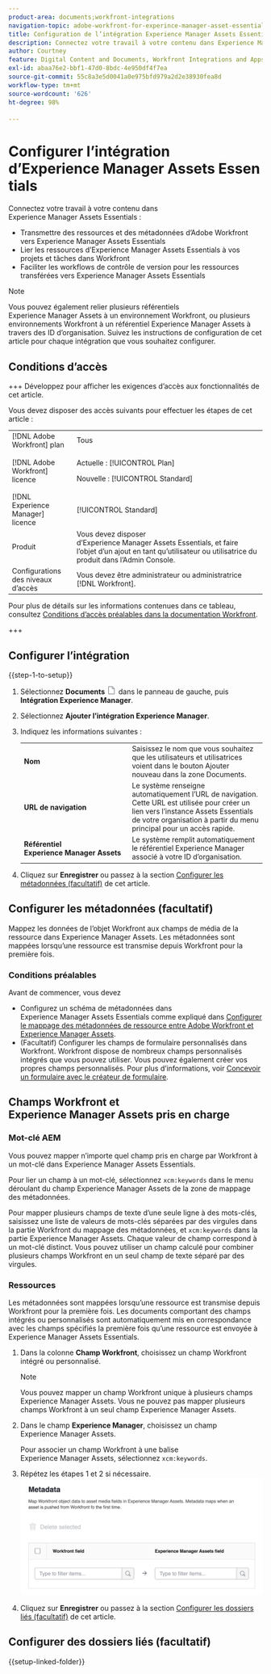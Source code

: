 ```yaml
---
product-area: documents;workfront-integrations
navigation-topic: adobe-workfront-for-experince-manager-asset-essentials
title: Configuration de l’intégration Experience Manager Assets Essentials
description: Connectez votre travail à votre contenu dans Experience Manager Assets Essentials.
author: Courtney
feature: Digital Content and Documents, Workfront Integrations and Apps
exl-id: abaa76e2-bbf1-47d0-8bdc-4e950df4f7ea
source-git-commit: 55c8a3e5d0041a0e975bfd979a2d2e38930fea8d
workflow-type: tm+mt
source-wordcount: '626'
ht-degree: 98%

---
```


# Configurer l’intégration d’Experience Manager Assets Essentials

Connectez votre travail à votre contenu dans Experience Manager Assets Essentials :

* Transmettre des ressources et des métadonnées d’Adobe Workfront vers Experience Manager Assets Essentials
* Lier les ressources d’Experience Manager Assets Essentials à vos projets et tâches dans Workfront
* Faciliter les workflows de contrôle de version pour les ressources transférées vers Experience Manager Assets Essentials

>[!NOTE]
>
>Vous pouvez également relier plusieurs référentiels Experience Manager Assets à un environnement Workfront, ou plusieurs environnements Workfront à un référentiel Experience Manager Assets à travers des ID d’organisation. Suivez les instructions de configuration de cet article pour chaque intégration que vous souhaitez configurer.

## Conditions d’accès

+++ Développez pour afficher les exigences d’accès aux fonctionnalités de cet article.

Vous devez disposer des accès suivants pour effectuer les étapes de cet article :

<table>
  <tr>
   <td>[!DNL Adobe Workfront] plan
   </td>
   <td>Tous
   </td>
  </tr>
  <tr>
   <td>[!DNL Adobe Workfront] licence
   </td>
   <td><p>Actuelle : [!UICONTROL Plan]</p>
   <p>Nouvelle : [!UICONTROL Standard]</p></td>
  </tr>
  <tr>
   <td>[!DNL Experience Manager] licence
   </td>
   <td>[!UICONTROL Standard]
   </td>
  </tr>
  <tr>
   <td>Produit
   </td>
   <td>Vous devez disposer d’Experience Manager Assets Essentials, et faire l’objet d’un ajout en tant qu’utilisateur ou utilisatrice du produit dans l’Admin Console.
   </td>
  </tr>
  <tr>
   <td>Configurations des niveaux d’accès
   </td>
   <td>Vous devez être administrateur ou administratrice [!DNL Workfront].
   </td>
  </tr>
</table>

Pour plus de détails sur les informations contenues dans ce tableau, consultez [Conditions d’accès préalables dans la documentation Workfront](/help/quicksilver/administration-and-setup/add-users/access-levels-and-object-permissions/access-level-requirements-in-documentation.md).

+++

## Configurer l’intégration

{{step-1-to-setup}}

1. Sélectionnez **Documents** ![Icône Documents](assets/document-icon.png) dans le panneau de gauche, puis **Intégration Experience Manager**.
1. Sélectionnez **Ajouter l’intégration Experience Manager**.
1. Indiquez les informations suivantes :

   <table>
   <tr>
      <td><strong>Nom</strong>
      </td>
      <td>Saisissez le nom que vous souhaitez que les utilisateurs et utilisatrices voient dans le bouton Ajouter nouveau dans la zone Documents.
      </td>
   </tr>
   <tr>
      <td><strong>URL de navigation</strong>
      </td>
      <td>Le système renseigne automatiquement l’URL de navigation. Cette URL est utilisée pour créer un lien vers l’instance Assets Essentials de votre organisation à partir du menu principal pour un accès rapide.
      </td>
   </tr>
   <tr>
      <td>
      <strong>Référentiel Experience Manager Assets</strong>
      </td>
      <td>
      Le système remplit automatiquement le référentiel Experience Manager associé à votre ID d’organisation.
      </td>
   </tr>
   </table>

1. Cliquez sur **Enregistrer** ou passez à la section [Configurer les métadonnées (facultatif)](#set-up-metadata-optional) de cet article.


## Configurer les métadonnées (facultatif)

Mappez les données de l’objet Workfront aux champs de média de la ressource dans Experience Manager Assets. Les métadonnées sont mappées lorsqu’une ressource est transmise depuis Workfront pour la première fois.


### Conditions préalables

Avant de commencer, vous devez

* Configurez un schéma de métadonnées dans Experience Manager Assets Essentials comme expliqué dans [Configurer le mappage des métadonnées de ressource entre Adobe Workfront et Experience Manager Assets](https://experienceleague.adobe.com/docs/experience-manager-cloud-service/content/assets/integrations/configure-asset-metadata-mapping.html?lang=fr).
* (Facultatif) Configurer les champs de formulaire personnalisés dans Workfront. Workfront dispose de nombreux champs personnalisés intégrés que vous pouvez utiliser. Vous pouvez également créer vos propres champs personnalisés. Pour plus d’informations, voir [Concevoir un formulaire avec le créateur de formulaire](/help/quicksilver/administration-and-setup/customize-workfront/create-manage-custom-forms/form-designer/design-a-form/design-a-form.md).

## Champs Workfront et Experience Manager Assets pris en charge

### Mot-clé AEM

Vous pouvez mapper n’importe quel champ pris en charge par Workfront à un mot-clé dans Experience Manager Assets Essentials.

Pour lier un champ à un mot-clé, sélectionnez `xcm:keywords` dans le menu déroulant du champ Experience Manager Assets de la zone de mappage des métadonnées.

Pour mapper plusieurs champs de texte d’une seule ligne à des mots-clés, saisissez une liste de valeurs de mots-clés séparées par des virgules dans la partie Workfront du mappage des métadonnées, et `xcm:keywords` dans la partie Experience Manager Assets. Chaque valeur de champ correspond à un mot-clé distinct. Vous pouvez utiliser un champ calculé pour combiner plusieurs champs Workfront en un seul champ de texte séparé par des virgules.

<!--
Look for essentials article
For more information on keywords in Experience Manager Assets, including how to create and manage keywords, see [Administering Tags]( https://experienceleague.adobe.com/docs/experience-manager-64/administering/contentmanagement/tags.html?lang=en).
-->


### Ressources

Les métadonnées sont mappées lorsqu’une ressource est transmise depuis Workfront pour la première fois. Les documents comportant des champs intégrés ou personnalisés sont automatiquement mis en correspondance avec les champs spécifiés la première fois qu’une ressource est envoyée à Experience Manager Assets Essentials.

1. Dans la colonne **Champ Workfront**, choisissez un champ Workfront intégré ou personnalisé.

   >[!NOTE]
   >
   >Vous pouvez mapper un champ Workfront unique à plusieurs champs Experience Manager Assets. Vous ne pouvez pas mapper plusieurs champs Workfront à un seul champ Experience Manager Assets.

1. Dans le champ **Experience Manager**, choisissez un champ Experience Manager Assets.

   Pour associer un champ Workfront à une balise Experience Manager Assets, sélectionnez `xcm:keywords`.

1. Répétez les étapes 1 et 2 si nécessaire.
   ![Activation des métadonnées](assets/metadata-assets-essentials.png)
1. Cliquez sur **Enregistrer** ou passez à la section [Configurer les dossiers liés (facultatif)](#set-up-linked-folders-optional) de cet article.


## Configurer des dossiers liés (facultatif)

{{setup-linked-folder}}
